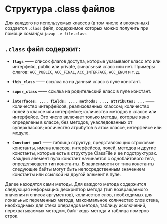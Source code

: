 # Структура .class файлов

Для каждого из используемых классов (в том числе и вложенных) создается `.class` файл, содержимое которых можно получить при помощи команды `javap -v file.class`

## `.class` файл содержит:

 - **`flags`** —— список флагов доступа, которые указывают класс это или интерфейс, public или private, финальный класс или нет. Примеры флагов: `ACC_PUBLIC`, `ACC_FINAL`, `ACC_INTERFACE`, `ACC_ENUM` и т. д.

 - **`this_class`** —— ссылка на на данный класс в пуле констант.

 - **`super_class`** —— ссылка на родительский еласс в пуле констант.

 - **`interfaces: ..., fields: ..., methods: ..., attributes: ...`** —— количество интерфейсов, реализованных классом; количество полей в классе или интерфейсе; количество методов в классе или интерфейсе. Это число включает только методы, которые явно определены в классе, без методов, унаследованных от суперклассов; количество атрибутов в этом классе, интерфейсе или модуле. 

- **`Constant pool`** —— таблица структур, представляющих строковые константы, имена классов, интерфейсов, полей, методов и другие константы, которые есть в структуре ClassFile и ее подструктурах. Каждый элемент пула констант начинается с однобайтового тега, определяющего тип константы. В зависимости от типа константы следующие байты могут быть непосредственным значением константы или ссылкой на другой элемент в пуле.

Далее находятся сами методы. Для каждого метода содержится следующая информация: дескриптор метода (тип возвращаемого значения и список аргументов), количество слов, необходимых для локальных переменных метода, максимальное количество слов стека, необходимых для стека операндов метода, таблицу исключений, перехватываемых методом, байт-коды метода и таблица номеров строк.
